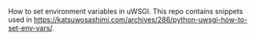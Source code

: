 How to set environment variables in uWSGI.
This repo contains snippets used in https://katsuwosashimi.com/archives/286/python-uwsgi-how-to-set-env-vars/.
